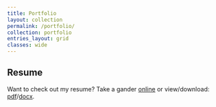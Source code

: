 ```yaml
---
title: Portfolio
layout: collection
permalink: /portfolio/
collection: portfolio
entries_layout: grid
classes: wide
---
```


## Resume
Want to check out my resume? Take a gander [online](https://resume.creddle.io/resume/1g0cxl7g7bk) or view/download: [pdf](http://goo.gl/WZh0wX)/[docx](https://1drv.ms/w/s!Agbozsck_eAQk6JGSLXbXqJbEkJL0w).
